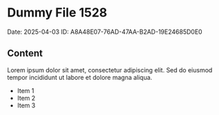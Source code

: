 # Dummy File 1528

Date: 2025-04-03
ID: A8A48E07-76AD-47AA-B2AD-19E24685D0E0

## Content

Lorem ipsum dolor sit amet, consectetur adipiscing elit.
Sed do eiusmod tempor incididunt ut labore et dolore magna aliqua.

* Item 1
* Item 2
* Item 3

